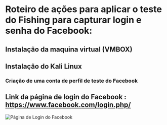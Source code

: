 # Roteiro de ações para aplicar o teste do Fishing para capturar login e senha do Facebook:
## Instalação da maquina virtual (VMBOX)
## Instalação do Kali Linux 
### Criação de uma conta de perfil de teste do Facebook
## Link da página de login do Facebook : https://www.facebook.com/login.php/

![Página de Login do Facebook](images/logo.png)
